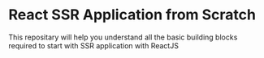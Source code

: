 # React SSR Application from Scratch
This repositary will help you understand all the basic building blocks required to 
start with SSR application with ReactJS